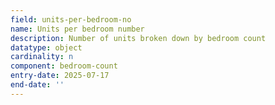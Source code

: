 ```yaml
---
field: units-per-bedroom-no
name: Units per bedroom number
description: Number of units broken down by bedroom count
datatype: object
cardinality: n
component: bedroom-count
entry-date: 2025-07-17
end-date: ''
---
```

